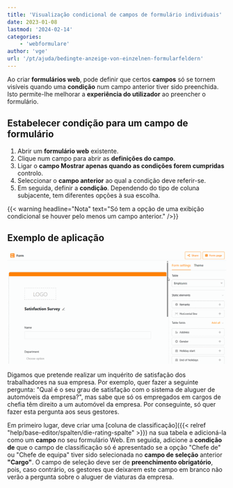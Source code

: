 ```yaml
---
title: 'Visualização condicional de campos de formulário individuais'
date: 2023-01-08
lastmod: '2024-02-14'
categories:
    - 'webformulare'
author: 'vge'
url: '/pt/ajuda/bedingte-anzeige-von-einzelnen-formularfeldern'
---
```


Ao criar **formulários web**, pode definir que certos **campos** só se tornem visíveis quando uma **condição** num campo anterior tiver sido preenchida. Isto permite-lhe melhorar a **experiência do utilizador** ao preencher o formulário.

## Estabelecer condição para um campo de formulário

1. Abrir um **formulário web** existente.
2. Clique num campo para abrir as **definições do campo**.
3. Ligar o **campo Mostrar apenas quando as condições forem cumpridas** controlo.
4. Seleccionar o **campo anterior** ao qual a condição deve referir-se.
5. Em seguida, definir a **condição**. Dependendo do tipo de coluna subjacente, tem diferentes opções à sua escolha.

{{< warning  headline="Nota"  text="Só tem a opção de uma exibição condicional se houver pelo menos um campo anterior." />}}

## Exemplo de aplicação

![Apresentação condicional de campos em formulários Web](images/Bedingte-Anzeige-von-Feldern-in-Webformularen.gif)

Digamos que pretende realizar um inquérito de satisfação dos trabalhadores na sua empresa. Por exemplo, quer fazer a seguinte pergunta: "Qual é o seu grau de satisfação com o sistema de aluguer de automóveis da empresa?", mas sabe que só os empregados em cargos de chefia têm direito a um automóvel da empresa. Por conseguinte, só quer fazer esta pergunta aos seus gestores.

Em primeiro lugar, deve criar uma [coluna de classificação]({{< relref "help/base-editor/spalten/die-rating-spalte" >}}) na sua tabela e adicioná-la como um **campo** no seu formulário Web. Em seguida, adicione a **condição de** que o campo de classificação só é apresentado se a opção "Chefe de" ou "Chefe de equipa" tiver sido selecionada no **campo de seleção** anterior **"Cargo"**. O campo de seleção deve ser de **preenchimento obrigatório**, pois, caso contrário, os gestores que deixarem este campo em branco não verão a pergunta sobre o aluguer de viaturas da empresa.
